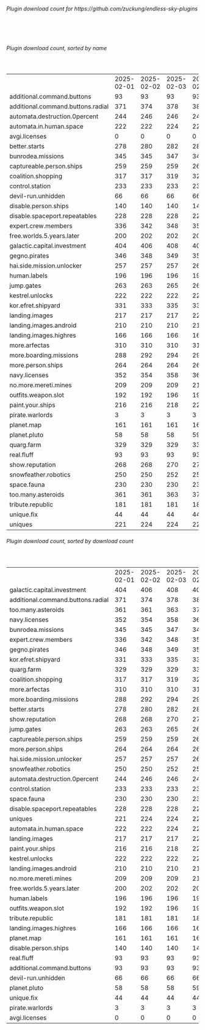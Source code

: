 <h6>Plugin download count for https://github.com/zuckung/endless-sky-plugins</h6><br>
<br>
<h6>Plugin download count, sorted by name</h6><sub><sup><br>
<table>
	<tr>
		<td></td>
		<td>2025-02-01</td>
		<td>2025-02-02</td>
		<td>2025-02-03</td>
		<td>2025-02-04</td>
		<td>2025-02-05</td>
		<td>2025-02-06</td>
		<td>2025-02-07</td>
		<td>today +</td>
	</tr>
	<tr>
		<td>additional.command.buttons</td>
		<td>93</td>
		<td>93</td>
		<td>93</td>
		<td>93</td>
		<td>93</td>
		<td>93</td>
		<td>93</td>
		<td></td>
	</tr>
	<tr>
		<td>additional.command.buttons.radial</td>
		<td>371</td>
		<td>374</td>
		<td>378</td>
		<td>389</td>
		<td>395</td>
		<td>398</td>
		<td>402</td>
		<td>+ 4</td>
	</tr>
	<tr>
		<td>automata.destruction.0percent</td>
		<td>244</td>
		<td>246</td>
		<td>246</td>
		<td>247</td>
		<td>249</td>
		<td>252</td>
		<td>252</td>
		<td></td>
	</tr>
	<tr>
		<td>automata.in.human.space</td>
		<td>222</td>
		<td>222</td>
		<td>224</td>
		<td>225</td>
		<td>225</td>
		<td>228</td>
		<td>228</td>
		<td></td>
	</tr>
	<tr>
		<td>avgi.licenses</td>
		<td>0</td>
		<td>0</td>
		<td>0</td>
		<td>0</td>
		<td>0</td>
		<td>1</td>
		<td>1</td>
		<td></td>
	</tr>
	<tr>
		<td>better.starts</td>
		<td>278</td>
		<td>280</td>
		<td>282</td>
		<td>285</td>
		<td>289</td>
		<td>292</td>
		<td>292</td>
		<td></td>
	</tr>
	<tr>
		<td>bunrodea.missions</td>
		<td>345</td>
		<td>345</td>
		<td>347</td>
		<td>348</td>
		<td>355</td>
		<td>358</td>
		<td>358</td>
		<td></td>
	</tr>
	<tr>
		<td>captureable.person.ships</td>
		<td>259</td>
		<td>259</td>
		<td>259</td>
		<td>262</td>
		<td>266</td>
		<td>269</td>
		<td>269</td>
		<td></td>
	</tr>
	<tr>
		<td>coalition.shopping</td>
		<td>317</td>
		<td>317</td>
		<td>319</td>
		<td>320</td>
		<td>324</td>
		<td>327</td>
		<td>327</td>
		<td></td>
	</tr>
	<tr>
		<td>control.station</td>
		<td>233</td>
		<td>233</td>
		<td>233</td>
		<td>234</td>
		<td>234</td>
		<td>237</td>
		<td>237</td>
		<td></td>
	</tr>
	<tr>
		<td>devil-run.unhidden</td>
		<td>66</td>
		<td>66</td>
		<td>66</td>
		<td>66</td>
		<td>66</td>
		<td>66</td>
		<td>66</td>
		<td></td>
	</tr>
	<tr>
		<td>disable.person.ships</td>
		<td>140</td>
		<td>140</td>
		<td>140</td>
		<td>141</td>
		<td>141</td>
		<td>144</td>
		<td>144</td>
		<td></td>
	</tr>
	<tr>
		<td>disable.spaceport.repeatables</td>
		<td>228</td>
		<td>228</td>
		<td>228</td>
		<td>229</td>
		<td>229</td>
		<td>232</td>
		<td>232</td>
		<td></td>
	</tr>
	<tr>
		<td>expert.crew.members</td>
		<td>336</td>
		<td>342</td>
		<td>348</td>
		<td>351</td>
		<td>351</td>
		<td>356</td>
		<td>356</td>
		<td></td>
	</tr>
	<tr>
		<td>free.worlds.5.years.later</td>
		<td>200</td>
		<td>202</td>
		<td>202</td>
		<td>203</td>
		<td>203</td>
		<td>206</td>
		<td>206</td>
		<td></td>
	</tr>
	<tr>
		<td>galactic.capital.investment</td>
		<td>404</td>
		<td>406</td>
		<td>408</td>
		<td>409</td>
		<td>413</td>
		<td>416</td>
		<td>416</td>
		<td></td>
	</tr>
	<tr>
		<td>gegno.pirates</td>
		<td>346</td>
		<td>348</td>
		<td>349</td>
		<td>352</td>
		<td>352</td>
		<td>355</td>
		<td>355</td>
		<td></td>
	</tr>
	<tr>
		<td>hai.side.mission.unlocker</td>
		<td>257</td>
		<td>257</td>
		<td>257</td>
		<td>260</td>
		<td>260</td>
		<td>263</td>
		<td>263</td>
		<td></td>
	</tr>
	<tr>
		<td>human.labels</td>
		<td>196</td>
		<td>196</td>
		<td>196</td>
		<td>199</td>
		<td>201</td>
		<td>204</td>
		<td>204</td>
		<td></td>
	</tr>
	<tr>
		<td>jump.gates</td>
		<td>263</td>
		<td>263</td>
		<td>265</td>
		<td>266</td>
		<td>266</td>
		<td>269</td>
		<td>269</td>
		<td></td>
	</tr>
	<tr>
		<td>kestrel.unlocks</td>
		<td>222</td>
		<td>222</td>
		<td>222</td>
		<td>223</td>
		<td>223</td>
		<td>226</td>
		<td>226</td>
		<td></td>
	</tr>
	<tr>
		<td>kor.efret.shipyard</td>
		<td>331</td>
		<td>333</td>
		<td>335</td>
		<td>336</td>
		<td>336</td>
		<td>339</td>
		<td>339</td>
		<td></td>
	</tr>
	<tr>
		<td>landing.images</td>
		<td>217</td>
		<td>217</td>
		<td>217</td>
		<td>220</td>
		<td>222</td>
		<td>227</td>
		<td>227</td>
		<td></td>
	</tr>
	<tr>
		<td>landing.images.android</td>
		<td>210</td>
		<td>210</td>
		<td>210</td>
		<td>213</td>
		<td>213</td>
		<td>216</td>
		<td>216</td>
		<td></td>
	</tr>
	<tr>
		<td>landing.images.highres</td>
		<td>166</td>
		<td>166</td>
		<td>166</td>
		<td>167</td>
		<td>169</td>
		<td>174</td>
		<td>174</td>
		<td></td>
	</tr>
	<tr>
		<td>more.arfectas</td>
		<td>310</td>
		<td>310</td>
		<td>310</td>
		<td>311</td>
		<td>311</td>
		<td>316</td>
		<td>316</td>
		<td></td>
	</tr>
	<tr>
		<td>more.boarding.missions</td>
		<td>288</td>
		<td>292</td>
		<td>294</td>
		<td>299</td>
		<td>303</td>
		<td>308</td>
		<td>310</td>
		<td>+ 2</td>
	</tr>
	<tr>
		<td>more.person.ships</td>
		<td>264</td>
		<td>264</td>
		<td>264</td>
		<td>265</td>
		<td>265</td>
		<td>268</td>
		<td>268</td>
		<td></td>
	</tr>
	<tr>
		<td>navy.licenses</td>
		<td>352</td>
		<td>354</td>
		<td>358</td>
		<td>361</td>
		<td>369</td>
		<td>372</td>
		<td>372</td>
		<td></td>
	</tr>
	<tr>
		<td>no.more.mereti.mines</td>
		<td>209</td>
		<td>209</td>
		<td>209</td>
		<td>210</td>
		<td>210</td>
		<td>215</td>
		<td>215</td>
		<td></td>
	</tr>
	<tr>
		<td>outfits.weapon.slot</td>
		<td>192</td>
		<td>192</td>
		<td>196</td>
		<td>197</td>
		<td>197</td>
		<td>200</td>
		<td>200</td>
		<td></td>
	</tr>
	<tr>
		<td>paint.your.ships</td>
		<td>216</td>
		<td>216</td>
		<td>218</td>
		<td>221</td>
		<td>223</td>
		<td>226</td>
		<td>226</td>
		<td></td>
	</tr>
	<tr>
		<td>pirate.warlords</td>
		<td>3</td>
		<td>3</td>
		<td>3</td>
		<td>3</td>
		<td>3</td>
		<td>3</td>
		<td>3</td>
		<td></td>
	</tr>
	<tr>
		<td>planet.map</td>
		<td>161</td>
		<td>161</td>
		<td>161</td>
		<td>162</td>
		<td>162</td>
		<td>165</td>
		<td>165</td>
		<td></td>
	</tr>
	<tr>
		<td>planet.pluto</td>
		<td>58</td>
		<td>58</td>
		<td>58</td>
		<td>59</td>
		<td>61</td>
		<td>64</td>
		<td>64</td>
		<td></td>
	</tr>
	<tr>
		<td>quarg.farm</td>
		<td>329</td>
		<td>329</td>
		<td>329</td>
		<td>330</td>
		<td>330</td>
		<td>335</td>
		<td>335</td>
		<td></td>
	</tr>
	<tr>
		<td>real.fluff</td>
		<td>93</td>
		<td>93</td>
		<td>93</td>
		<td>93</td>
		<td>93</td>
		<td>93</td>
		<td>93</td>
		<td></td>
	</tr>
	<tr>
		<td>show.reputation</td>
		<td>268</td>
		<td>268</td>
		<td>270</td>
		<td>271</td>
		<td>271</td>
		<td>274</td>
		<td>274</td>
		<td></td>
	</tr>
	<tr>
		<td>snowfeather.robotics</td>
		<td>250</td>
		<td>250</td>
		<td>252</td>
		<td>253</td>
		<td>253</td>
		<td>258</td>
		<td>258</td>
		<td></td>
	</tr>
	<tr>
		<td>space.fauna</td>
		<td>230</td>
		<td>230</td>
		<td>230</td>
		<td>231</td>
		<td>231</td>
		<td>234</td>
		<td>234</td>
		<td></td>
	</tr>
	<tr>
		<td>too.many.asteroids</td>
		<td>361</td>
		<td>361</td>
		<td>363</td>
		<td>370</td>
		<td>373</td>
		<td>378</td>
		<td>380</td>
		<td>+ 2</td>
	</tr>
	<tr>
		<td>tribute.republic</td>
		<td>181</td>
		<td>181</td>
		<td>181</td>
		<td>182</td>
		<td>183</td>
		<td>186</td>
		<td>186</td>
		<td></td>
	</tr>
	<tr>
		<td>unique.fix</td>
		<td>44</td>
		<td>44</td>
		<td>44</td>
		<td>44</td>
		<td>44</td>
		<td>44</td>
		<td>44</td>
		<td></td>
	</tr>
	<tr>
		<td>uniques</td>
		<td>221</td>
		<td>224</td>
		<td>224</td>
		<td>225</td>
		<td>226</td>
		<td>229</td>
		<td>229</td>
		<td></td>
	</tr>
</table>
</sub></sup>
<h6>Plugin download count, sorted by download count</h6><sub><sup><br>
<table>
	<tr>
		<td></td>
		<td>2025-02-01</td>
		<td>2025-02-02</td>
		<td>2025-02-03</td>
		<td>2025-02-04</td>
		<td>2025-02-05</td>
		<td>2025-02-06</td>
		<td>2025-02-07</td>
		<td>today +</td>
	</tr>
	<tr>
		<td>galactic.capital.investment</td>
		<td>404</td>
		<td>406</td>
		<td>408</td>
		<td>409</td>
		<td>413</td>
		<td>416</td>
		<td>416</td>
		<td></td>
	</tr>
	<tr>
		<td>additional.command.buttons.radial</td>
		<td>371</td>
		<td>374</td>
		<td>378</td>
		<td>389</td>
		<td>395</td>
		<td>398</td>
		<td>402</td>
		<td>+ 4</td>
	</tr>
	<tr>
		<td>too.many.asteroids</td>
		<td>361</td>
		<td>361</td>
		<td>363</td>
		<td>370</td>
		<td>373</td>
		<td>378</td>
		<td>380</td>
		<td>+ 2</td>
	</tr>
	<tr>
		<td>navy.licenses</td>
		<td>352</td>
		<td>354</td>
		<td>358</td>
		<td>361</td>
		<td>369</td>
		<td>372</td>
		<td>372</td>
		<td></td>
	</tr>
	<tr>
		<td>bunrodea.missions</td>
		<td>345</td>
		<td>345</td>
		<td>347</td>
		<td>348</td>
		<td>355</td>
		<td>358</td>
		<td>358</td>
		<td></td>
	</tr>
	<tr>
		<td>expert.crew.members</td>
		<td>336</td>
		<td>342</td>
		<td>348</td>
		<td>351</td>
		<td>351</td>
		<td>356</td>
		<td>356</td>
		<td></td>
	</tr>
	<tr>
		<td>gegno.pirates</td>
		<td>346</td>
		<td>348</td>
		<td>349</td>
		<td>352</td>
		<td>352</td>
		<td>355</td>
		<td>355</td>
		<td></td>
	</tr>
	<tr>
		<td>kor.efret.shipyard</td>
		<td>331</td>
		<td>333</td>
		<td>335</td>
		<td>336</td>
		<td>336</td>
		<td>339</td>
		<td>339</td>
		<td></td>
	</tr>
	<tr>
		<td>quarg.farm</td>
		<td>329</td>
		<td>329</td>
		<td>329</td>
		<td>330</td>
		<td>330</td>
		<td>335</td>
		<td>335</td>
		<td></td>
	</tr>
	<tr>
		<td>coalition.shopping</td>
		<td>317</td>
		<td>317</td>
		<td>319</td>
		<td>320</td>
		<td>324</td>
		<td>327</td>
		<td>327</td>
		<td></td>
	</tr>
	<tr>
		<td>more.arfectas</td>
		<td>310</td>
		<td>310</td>
		<td>310</td>
		<td>311</td>
		<td>311</td>
		<td>316</td>
		<td>316</td>
		<td></td>
	</tr>
	<tr>
		<td>more.boarding.missions</td>
		<td>288</td>
		<td>292</td>
		<td>294</td>
		<td>299</td>
		<td>303</td>
		<td>308</td>
		<td>310</td>
		<td>+ 2</td>
	</tr>
	<tr>
		<td>better.starts</td>
		<td>278</td>
		<td>280</td>
		<td>282</td>
		<td>285</td>
		<td>289</td>
		<td>292</td>
		<td>292</td>
		<td></td>
	</tr>
	<tr>
		<td>show.reputation</td>
		<td>268</td>
		<td>268</td>
		<td>270</td>
		<td>271</td>
		<td>271</td>
		<td>274</td>
		<td>274</td>
		<td></td>
	</tr>
	<tr>
		<td>jump.gates</td>
		<td>263</td>
		<td>263</td>
		<td>265</td>
		<td>266</td>
		<td>266</td>
		<td>269</td>
		<td>269</td>
		<td></td>
	</tr>
	<tr>
		<td>captureable.person.ships</td>
		<td>259</td>
		<td>259</td>
		<td>259</td>
		<td>262</td>
		<td>266</td>
		<td>269</td>
		<td>269</td>
		<td></td>
	</tr>
	<tr>
		<td>more.person.ships</td>
		<td>264</td>
		<td>264</td>
		<td>264</td>
		<td>265</td>
		<td>265</td>
		<td>268</td>
		<td>268</td>
		<td></td>
	</tr>
	<tr>
		<td>hai.side.mission.unlocker</td>
		<td>257</td>
		<td>257</td>
		<td>257</td>
		<td>260</td>
		<td>260</td>
		<td>263</td>
		<td>263</td>
		<td></td>
	</tr>
	<tr>
		<td>snowfeather.robotics</td>
		<td>250</td>
		<td>250</td>
		<td>252</td>
		<td>253</td>
		<td>253</td>
		<td>258</td>
		<td>258</td>
		<td></td>
	</tr>
	<tr>
		<td>automata.destruction.0percent</td>
		<td>244</td>
		<td>246</td>
		<td>246</td>
		<td>247</td>
		<td>249</td>
		<td>252</td>
		<td>252</td>
		<td></td>
	</tr>
	<tr>
		<td>control.station</td>
		<td>233</td>
		<td>233</td>
		<td>233</td>
		<td>234</td>
		<td>234</td>
		<td>237</td>
		<td>237</td>
		<td></td>
	</tr>
	<tr>
		<td>space.fauna</td>
		<td>230</td>
		<td>230</td>
		<td>230</td>
		<td>231</td>
		<td>231</td>
		<td>234</td>
		<td>234</td>
		<td></td>
	</tr>
	<tr>
		<td>disable.spaceport.repeatables</td>
		<td>228</td>
		<td>228</td>
		<td>228</td>
		<td>229</td>
		<td>229</td>
		<td>232</td>
		<td>232</td>
		<td></td>
	</tr>
	<tr>
		<td>uniques</td>
		<td>221</td>
		<td>224</td>
		<td>224</td>
		<td>225</td>
		<td>226</td>
		<td>229</td>
		<td>229</td>
		<td></td>
	</tr>
	<tr>
		<td>automata.in.human.space</td>
		<td>222</td>
		<td>222</td>
		<td>224</td>
		<td>225</td>
		<td>225</td>
		<td>228</td>
		<td>228</td>
		<td></td>
	</tr>
	<tr>
		<td>landing.images</td>
		<td>217</td>
		<td>217</td>
		<td>217</td>
		<td>220</td>
		<td>222</td>
		<td>227</td>
		<td>227</td>
		<td></td>
	</tr>
	<tr>
		<td>paint.your.ships</td>
		<td>216</td>
		<td>216</td>
		<td>218</td>
		<td>221</td>
		<td>223</td>
		<td>226</td>
		<td>226</td>
		<td></td>
	</tr>
	<tr>
		<td>kestrel.unlocks</td>
		<td>222</td>
		<td>222</td>
		<td>222</td>
		<td>223</td>
		<td>223</td>
		<td>226</td>
		<td>226</td>
		<td></td>
	</tr>
	<tr>
		<td>landing.images.android</td>
		<td>210</td>
		<td>210</td>
		<td>210</td>
		<td>213</td>
		<td>213</td>
		<td>216</td>
		<td>216</td>
		<td></td>
	</tr>
	<tr>
		<td>no.more.mereti.mines</td>
		<td>209</td>
		<td>209</td>
		<td>209</td>
		<td>210</td>
		<td>210</td>
		<td>215</td>
		<td>215</td>
		<td></td>
	</tr>
	<tr>
		<td>free.worlds.5.years.later</td>
		<td>200</td>
		<td>202</td>
		<td>202</td>
		<td>203</td>
		<td>203</td>
		<td>206</td>
		<td>206</td>
		<td></td>
	</tr>
	<tr>
		<td>human.labels</td>
		<td>196</td>
		<td>196</td>
		<td>196</td>
		<td>199</td>
		<td>201</td>
		<td>204</td>
		<td>204</td>
		<td></td>
	</tr>
	<tr>
		<td>outfits.weapon.slot</td>
		<td>192</td>
		<td>192</td>
		<td>196</td>
		<td>197</td>
		<td>197</td>
		<td>200</td>
		<td>200</td>
		<td></td>
	</tr>
	<tr>
		<td>tribute.republic</td>
		<td>181</td>
		<td>181</td>
		<td>181</td>
		<td>182</td>
		<td>183</td>
		<td>186</td>
		<td>186</td>
		<td></td>
	</tr>
	<tr>
		<td>landing.images.highres</td>
		<td>166</td>
		<td>166</td>
		<td>166</td>
		<td>167</td>
		<td>169</td>
		<td>174</td>
		<td>174</td>
		<td></td>
	</tr>
	<tr>
		<td>planet.map</td>
		<td>161</td>
		<td>161</td>
		<td>161</td>
		<td>162</td>
		<td>162</td>
		<td>165</td>
		<td>165</td>
		<td></td>
	</tr>
	<tr>
		<td>disable.person.ships</td>
		<td>140</td>
		<td>140</td>
		<td>140</td>
		<td>141</td>
		<td>141</td>
		<td>144</td>
		<td>144</td>
		<td></td>
	</tr>
	<tr>
		<td>real.fluff</td>
		<td>93</td>
		<td>93</td>
		<td>93</td>
		<td>93</td>
		<td>93</td>
		<td>93</td>
		<td>93</td>
		<td></td>
	</tr>
	<tr>
		<td>additional.command.buttons</td>
		<td>93</td>
		<td>93</td>
		<td>93</td>
		<td>93</td>
		<td>93</td>
		<td>93</td>
		<td>93</td>
		<td></td>
	</tr>
	<tr>
		<td>devil-run.unhidden</td>
		<td>66</td>
		<td>66</td>
		<td>66</td>
		<td>66</td>
		<td>66</td>
		<td>66</td>
		<td>66</td>
		<td></td>
	</tr>
	<tr>
		<td>planet.pluto</td>
		<td>58</td>
		<td>58</td>
		<td>58</td>
		<td>59</td>
		<td>61</td>
		<td>64</td>
		<td>64</td>
		<td></td>
	</tr>
	<tr>
		<td>unique.fix</td>
		<td>44</td>
		<td>44</td>
		<td>44</td>
		<td>44</td>
		<td>44</td>
		<td>44</td>
		<td>44</td>
		<td></td>
	</tr>
	<tr>
		<td>pirate.warlords</td>
		<td>3</td>
		<td>3</td>
		<td>3</td>
		<td>3</td>
		<td>3</td>
		<td>3</td>
		<td>3</td>
		<td></td>
	</tr>
	<tr>
		<td>avgi.licenses</td>
		<td>0</td>
		<td>0</td>
		<td>0</td>
		<td>0</td>
		<td>0</td>
		<td>1</td>
		<td>1</td>
		<td></td>
	</tr>
</table>
</sub></sup>
